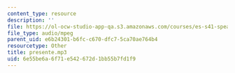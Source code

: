 ```yaml
---
content_type: resource
description: ''
file: https://ol-ocw-studio-app-qa.s3.amazonaws.com/courses/es-s41-speak-italian-with-your-mouth-full-spring-2012/6e55be6a6f71e542672d1bb55b7fd1f9_presente.mp3
file_type: audio/mpeg
parent_uid: e6b24301-b6fc-c670-dfc7-5ca70ae764b4
resourcetype: Other
title: presente.mp3
uid: 6e55be6a-6f71-e542-672d-1bb55b7fd1f9
---
```

